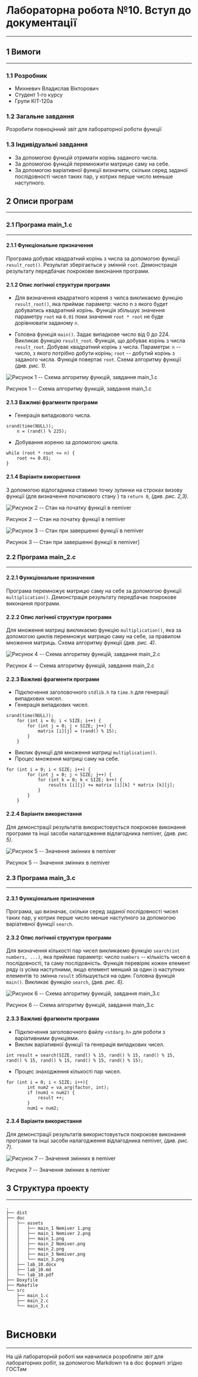 # Лабораторна робота №10. Вступ до документації
---
## 1 Вимоги
---
### 1.1 Розробник
* Михневич Владислав Вікторович 
* Студент 1-го курсу
* Групи КІТ-120а
### 1.2 Загальне завдання 
Розробити повноцінний звіт для лабораторної роботи функції
### 1.3 Індивідуальні завдання
* За допомогою функцій отримати корінь заданого числа.
* За допомогою функцій перемножити матрицю саму на себе.
* За допомогою варіативної функції визначити, скільки серед заданої послідовності чисел таких пар, у котрих перше число меньше наступного.
## 2 Описи програм
---
### 2.1 Програма main_1.c
---
#### 2.1.1 Функціональне призначення
Програма добуває квадратний корінь з числа за допомогою функції ``result_root()``. Результат зберігається у змінній ``root``. Демонстрація результату передбачає покрокове виконання програми.
#### 2.1.2 Опис логічної структури програми
* Для визначення квадратного кореня з чилса викликаємо функцію ``result_root()``, яка приймає параметр: число n з якого будет добуватись квадратний корінь. Функція збільшує значення параметру ``root`` на ``0.01`` поки значення ``root * root`` не буде дорівнювати заданому ``n``.

* Головна функція ``main()``. Задає випадкове число від 0 до 224. Викликає функцію ``result_root``. Функція, що добуває корінь з числа ``result_root``. Добуває квадратний корінь з числа. Параметри: ``n`` -- число, з якого потрібно добути корінь; ``root`` -- добутий корінь з заданого числа. Функція повертає ``root``. Схема алгоритму функції *(див. рис. 1)*.

![Рисунок 1 -- Схема алгоритму функцій, завдання main_1.c](assets/main_1.png)

Рисунок 1 -- Схема алгоритму функцій, завдання main_1.c

#### 2.1.3 Важливі фрагменти програми
* Генерація випадкового числа.
```
srand(time(NULL));
    n = (rand() % 225);
```
* Добування кореню за допомогою цикла.
```
while (root * root <= n) {
    root += 0.01; 
}
```
#### 2.1.4 Варіанти використання
З допомогою відлогадника ставимо точку зупинки на строках визову функції (для визначення початкового стану ) та ``return 0``, *(див. рис. 2,3)*.

![Рисунок 2 -- Стан на початку функції в nemiver](assets/main_1Nemiver1.png)

Рисунок 2 -- Стан на початку функції в nemiver

![Рисунок 3 -- Стан при завершенні функції в nemiver](assets/main_1Nemiver2.png)

Рисунок 3 -- Стан при завершенні функції в nemiver]

### 2.2 Програма main_2.c
---
#### 2.2.1 Функціональне призначення
Програма перемножує матрицю саму на себе за допомогою функції ``multiplication()``. Демонстрація результату передбачає покрокове виконання програми.
#### 2.2.2 Опис логічної структури програми
Для множення матриці викликаємо функцію ``multiplication()``, яка за допомогою циклів перемножує матрицю саму на себе, за правилом множення матриць. Схема алгоритму функції *(див. рис. 4)*.

![Рисунок 4 -- Схема алгоритму функцій, завдання main_2.c](assets/main_2.png)

Рисунок 4 -- Схема алгоритму функцій, завдання main_2.c

#### 2.2.3 Важливі фрагменти програми
* Підключення заголовочного ``stdlib.h`` та ``time.h`` для генерації випадкових чисел.
* Генерація випадкових чисел.
```
srand(time(NULL));
    for (int i = 0; i < SIZE; i++) {
        for (int j = 0; j < SIZE; j++) {
            matrix [i][j] = (rand() % 15);
        }
    }
```
* Виклик функції для множення матриці ``multiplication()``.
* Процес множення матриці саму на себе.
```
for (int i = 0; i < SIZE; i++) {
        for (int j = 0; j < SIZE; j++) {
            for (int k = 0; k < SIZE; k++) {
                results [i][j] += matrix [i][k] * matrix [k][j];
            }
        }
    }
```
#### 2.2.4 Варіанти використання
Для демонстрації результатів використовується покрокове виконання програми та інші засоби налагодження відлагодника nemiver, *(див. рис. 5)*.

![Рисунок 5 -- Значення змінних в nemiver](assets/main_2Nemiver.png)

Рисунок 5 -- Значення змінних в nemiver

### 2.3 Програма main_3.c
---
#### 2.3.1 Функціональне призначення
Програма, що визначає, скільки серед заданої послідовності чисел таких пар, у котрих перше число менше наступного за допомогою варіативної функції ``search``. 
#### 2.3.2 Опис логічної структури програми
Для визначення кількості пар чисел викликаємо функцію ``search(int numbers, ...)``, яка приймає параметр: число ``numbers`` -- кількість чисел в послідовності, та саму послідовність. Функція перевіряє кожен елемент ряду із усіма наступними, якщо елемент менший за один із наступних елементів то змінна ``result`` збільшується на один. Головна функція ``main()``. Викликає функцію ``search``, *(див. рис. 6)*.

![Рисунок 6 -- Схема алгоритму функцій, завдання main_3.c](assets/main_3.png)

Рисунок 6 -- Схема алгоритму функцій, завдання main_3.c

#### 2.3.3 Важливі фрагменти програми
* Підключення заголовочного файлу  ``<stdarg.h>`` для роботи з варіативними функціями.
* Виклик варіативної функції та генерація випадкових чисел.
```
int result = search(SIZE, rand() % 15, rand() % 15, rand() % 15, rand() % 15, rand() % 15, rand() % 15, rand() % 15);
```
* Процес знаходження кількості пар чисел.
```
for (int i = 0; i < SIZE; i++){
		int num2 = va_arg(factor, int);
		if (num1 < num2) {
		    result ++;
		}
		num1 = num2;
```
#### 2.3.4 Варіанти використання
Для демонстрації результатів використовується покрокове виконання програми та інші засоби налагодження відлагодника nemiver, *(див. рис. 7)*.

![Рисунок 7 -- Значення змінних в nemiver](assets/main_3Nemiver.png)

Рисунок 7 -- Значення змінних в nemiver

## 3 Структура проекту
---
```
.
├── dist
├── doc
│   ├── assets
│   │   ├── main_1 Nemiver 1.png
│   │   ├── main_1 Nemiver 2.png
│   │   ├── main_1.png
│   │   ├── main_2 Nemiver.png
│   │   ├── main_2.png
│   │   ├── main_3 Nemiver.png
│   │   └── main_3.png
│   ├── lab_10.docx
│   ├── lab_10.md
│   └── lab_10.pdf
├── Doxyfile
├── Makefile
└── src
    ├── main_1.c
    ├── main_2.c
    └── main_3.c
    
```
# Висновки
---
На цій лабораторній роботі ми навчилися розробляти звіт для лабораторних робіт, за допомогою Markdown та в doc форматі згідно ГОСТам


